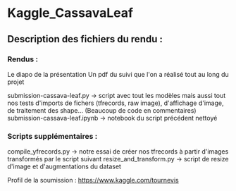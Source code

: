 # Kaggle_CassavaLeaf

## Description des fichiers du rendu :

### Rendus :
Le diapo de la présentation
Un pdf du suivi que l'on a réalisé tout au long du projet

submission-cassava-leaf.py -> script avec tout les modèles mais aussi tout nos tests d'imports de fichers (tfrecords, raw image),
                              d'affichage d'image, de traitement des shape... (Beaucoup de code en commentaires)
submission-cassava-leaf.ipynb -> notebook du script précédent nettoyé


### Scripts supplémentaires :

compile_yfrecords.py -> notre essai de créer nos tfrecords à partir d'images transformés par le script suivant
resize_and_transform.py -> script de resize d'image et d'augmentations du dataset

Profil de la soumission :
https://www.kaggle.com/tournevis
